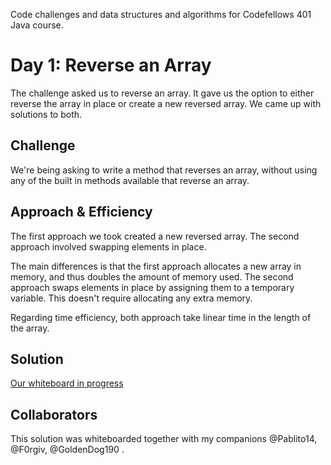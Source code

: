 Code challenges and data structures and algorithms for Codefellows 401 Java course.

# Day 1: Reverse an Array

The challenge asked us to reverse an array. It gave us the option to either reverse the array in place or create a new reversed array. We came up with solutions to both.

## Challenge

We're being asking to write a method that reverses an array, without using any of the built in methods available that reverse an array.

## Approach & Efficiency

The first approach we took created a new reversed array. The second approach involved swapping elements in place.

The main differences is that the first approach allocates a new array in memory, and thus doubles the amount of memory used. The second approach swaps elements in place by assigning them to a temporary variable. This doesn't require allocating any extra memory.

Regarding time efficiency, both approach take linear time in the length of the array.

## Solution

[Our whiteboard in progress](assets/array-reverse.png)

## Collaborators

This solution was whiteboarded together with my companions @Pablito14, @F0rgiv, @GoldenDog190 .
